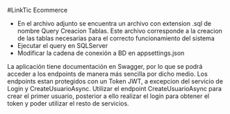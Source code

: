 #LinkTic Ecommerce
* En el archivo adjunto se encuentra un archivo con extension .sql de nombre Query Creacion Tablas. Este archivo corresponde a la creacion de las tablas necesarias para el correcto funcionamiento del sistema
* Ejecutar el query en SQLServer
* Modificar la cadena de conexión a BD en appsettings.json
  
La aplicación tiene documentación en Swagger, por lo que se podrá acceder a los endpoints de manera más sencilla por dicho medio.
Los endpoints estan protegidos con un Token JWT, a excepcion del servicio de Login y CreateUsuarioAsync.
Utilizar el endpoint CreateUsuarioAsync para crear el primer usuario, posterior a ello realizar el login para obtener el token y poder utilizar el resto de servicios.


